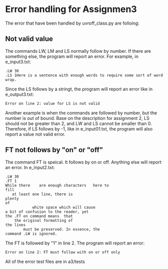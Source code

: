 ﻿# Error handling for Assignmen3

The error that have been handled by uvroff_class.py are folloing:

## Not valid value

The commands LW, LM and LS normally follow by number. If there are something else, the program will report an error. For example, in e_input3.txt: 
```
.LW 30
.LS 1Here is a sentence with enough words to require some sort of word wrap. 
```
Since the LS follows by a stringt, the program will report an error like in e_output3.txt:
```
Error on line 2: value for LS is not valid
```
Another example is when the commands are followed by number, but the number is out of bound. Base on the description for assignment 2, LS should not be greater than 2, and LW and LS cannot be smaller than 0. Therefore, if LS follows by -1, like in e_input01.txt, the program will also report a value not valid error. 

## FT not follows by "on" or "off"

The command FT is speical. It follows by on or off. Anything else will report an error. In e_input2.txt:
```
.LW 30
.FT 1
While there    are enough characters   here to
fill
   at least one line, there is
plenty
of
            white space which will cause
a bit of confusion to the reader, yet
the .FT on command means  that
    the original formatting of
the lines
        must be preserved. In essence, the
command .LW is ignored.
```
The FT is followed by "1" in line 2. The program will report an error:
```
Error on line 2: FT must follow with on or off only
```
All of the error test files are in a3/tests
